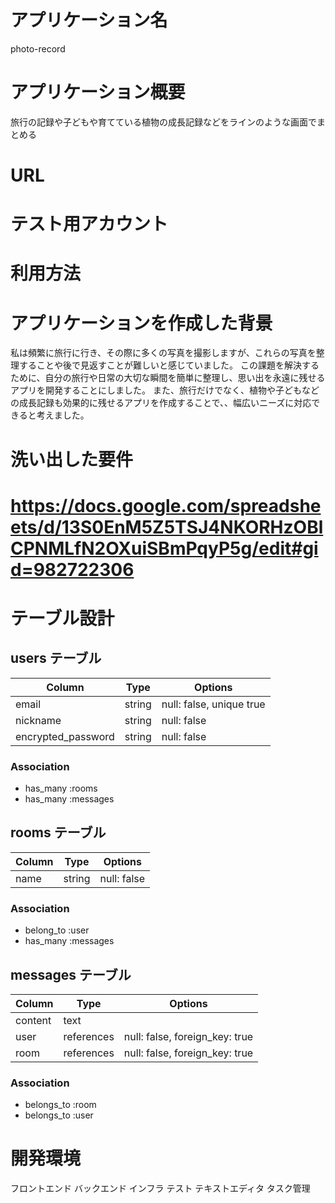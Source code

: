 # アプリケーション名
 photo-record
# アプリケーション概要
  旅行の記録や子どもや育てている植物の成長記録などをラインのような画面でまとめる
# URL

# テスト用アカウント

# 利用方法
# アプリケーションを作成した背景
  私は頻繁に旅行に行き、その際に多くの写真を撮影しますが、これらの写真を整理することや後で見返すことが難しいと感じていました。
  この課題を解決するために、自分の旅行や日常の大切な瞬間を簡単に整理し、思い出を永遠に残せるアプリを開発することにしました。
  また、旅行だけでなく、植物や子どもなどの成長記録も効果的に残せるアプリを作成することで、、幅広いニーズに対応できると考えました。
  

# 洗い出した要件
# https://docs.google.com/spreadsheets/d/13S0EnM5Z5TSJ4NKORHzOBlCPNMLfN2OXuiSBmPqyP5g/edit#gid=982722306

# テーブル設計

## users テーブル

| Column             | Type   | Options                  |
| ------------------ | ------ | -------------------------|
| email              | string | null: false, unique true |
| nickname           | string | null: false              |
| encrypted_password | string | null: false              |

### Association
- has_many :rooms
- has_many :messages

## rooms テーブル

| Column | Type   | Options     |
| ------ | ------ | ----------- |
| name   | string | null: false |

### Association
- belong_to :user
- has_many :messages

## messages テーブル

| Column  | Type       | Options                        |
| ------- | ---------- | ------------------------------ |
| content | text       |                                |
| user    | references | null: false, foreign_key: true |
| room    | references | null: false, foreign_key: true |

### Association

- belongs_to :room
- belongs_to :user

# 開発環境
  フロントエンド
  バックエンド
  インフラ
  テスト
  テキストエディタ
  タスク管理

